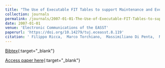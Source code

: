 ```yaml
---
title: "The Use of Executable FIT Tables to support Maintenance and Evolution Tasks"
collection: journals
permalink: /journals/2007-01-01-The-Use-of-Executable-FIT-Tables-to-support-Maintenance-and-Evolution-Tasks
date: 2007-01-01
venue: 'Electronic Communications of the EASST'
paperurl: 'https://doi.org/10.14279/tuj.eceasst.8.119'
citation: ' Filippo Ricca,  Marco Torchiano,  Massimiliano Di Penta,  Mariano Ceccato,  Paolo Tonella, &quot;The Use of Executable FIT Tables to support Maintenance and Evolution Tasks.&quot; Electronic Communications of the EASST, 2007.'
---
```

[Bibtex](https://dblp.org/rec/bib/journals/eceasst/RiccaTPCT07){:target="_blank"}

[Access paper here](https://doi.org/10.14279/tuj.eceasst.8.119){:target="_blank"}
